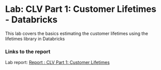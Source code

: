 # Lab: CLV Part 1: Customer Lifetimes - Databricks

  This lab covers the basics estimating the customer lifetimes using the lifetimes library in Databricks
  
### Links to the report

Lab report: [Report : CLV Part 1: Customer Lifetimes](https://codelabs-preview.appspot.com/?file_id=1HTQSAmxL3qF5zroIF8Cq4l4B3WX0fdyOqZbiShM6aHw#6)
